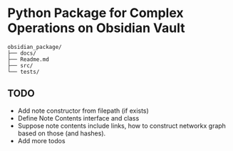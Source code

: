# Python Package for Complex Operations on Obsidian Vault

```
obsidian_package/
├── docs/
├── Readme.md
├── src/
└── tests/
```

## TODO
- Add note constructor from filepath (if exists)
- Define Note Contents interface and class
- Suppose note contents include links, how to construct networkx graph based on those (and hashes).
- Add more todos
